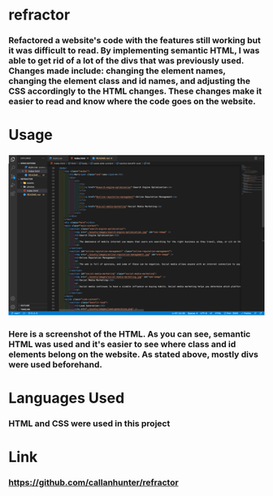 # refractor

### Refactored a website's code with the features still working but it was difficult to read. By implementing semantic HTML, I was able to get rid of a lot of the divs that was previously used. Changes made include: changing the element names, changing the element class and id names, and adjusting the CSS accordingly to the HTML changes. These changes make it easier to read and know where the code goes on the website.

# Usage

### ![Screenshot of HTML](assets/images/screenshot.png)

### Here is a screenshot of the HTML. As you can see, semantic HTML was used and it's easier to see where class and id elements belong on the website. As stated above, mostly divs were used beforehand.

# Languages Used

### HTML and CSS were used in this project

# Link

### https://github.com/callanhunter/refractor
